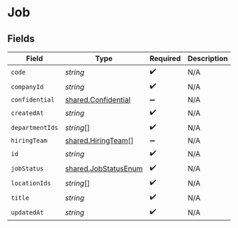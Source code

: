 # Job


## Fields

| Field                                                        | Type                                                         | Required                                                     | Description                                                  |
| ------------------------------------------------------------ | ------------------------------------------------------------ | ------------------------------------------------------------ | ------------------------------------------------------------ |
| `code`                                                       | *string*                                                     | :heavy_check_mark:                                           | N/A                                                          |
| `companyId`                                                  | *string*                                                     | :heavy_check_mark:                                           | N/A                                                          |
| `confidential`                                               | [shared.Confidential](../../models/shared/confidential.md)   | :heavy_minus_sign:                                           | N/A                                                          |
| `createdAt`                                                  | *string*                                                     | :heavy_check_mark:                                           | N/A                                                          |
| `departmentIds`                                              | *string*[]                                                   | :heavy_check_mark:                                           | N/A                                                          |
| `hiringTeam`                                                 | [shared.HiringTeam](../../models/shared/hiringteam.md)[]     | :heavy_minus_sign:                                           | N/A                                                          |
| `id`                                                         | *string*                                                     | :heavy_check_mark:                                           | N/A                                                          |
| `jobStatus`                                                  | [shared.JobStatusEnum](../../models/shared/jobstatusenum.md) | :heavy_check_mark:                                           | N/A                                                          |
| `locationIds`                                                | *string*[]                                                   | :heavy_check_mark:                                           | N/A                                                          |
| `title`                                                      | *string*                                                     | :heavy_check_mark:                                           | N/A                                                          |
| `updatedAt`                                                  | *string*                                                     | :heavy_check_mark:                                           | N/A                                                          |